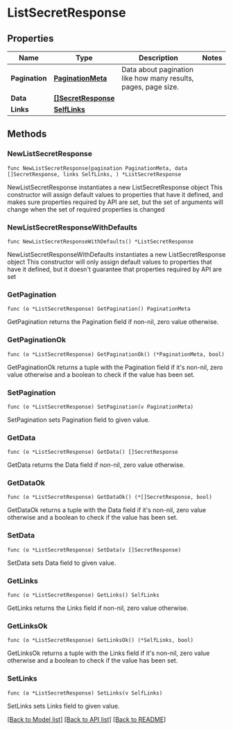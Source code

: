 # ListSecretResponse

## Properties

Name | Type | Description | Notes
------------ | ------------- | ------------- | -------------
**Pagination** | [**PaginationMeta**](PaginationMeta.md) | Data about pagination like how many results, pages, page size. | 
**Data** | [**[]SecretResponse**](SecretResponse.md) |  | 
**Links** | [**SelfLinks**](SelfLinks.md) |  | 

## Methods

### NewListSecretResponse

`func NewListSecretResponse(pagination PaginationMeta, data []SecretResponse, links SelfLinks, ) *ListSecretResponse`

NewListSecretResponse instantiates a new ListSecretResponse object
This constructor will assign default values to properties that have it defined,
and makes sure properties required by API are set, but the set of arguments
will change when the set of required properties is changed

### NewListSecretResponseWithDefaults

`func NewListSecretResponseWithDefaults() *ListSecretResponse`

NewListSecretResponseWithDefaults instantiates a new ListSecretResponse object
This constructor will only assign default values to properties that have it defined,
but it doesn't guarantee that properties required by API are set

### GetPagination

`func (o *ListSecretResponse) GetPagination() PaginationMeta`

GetPagination returns the Pagination field if non-nil, zero value otherwise.

### GetPaginationOk

`func (o *ListSecretResponse) GetPaginationOk() (*PaginationMeta, bool)`

GetPaginationOk returns a tuple with the Pagination field if it's non-nil, zero value otherwise
and a boolean to check if the value has been set.

### SetPagination

`func (o *ListSecretResponse) SetPagination(v PaginationMeta)`

SetPagination sets Pagination field to given value.


### GetData

`func (o *ListSecretResponse) GetData() []SecretResponse`

GetData returns the Data field if non-nil, zero value otherwise.

### GetDataOk

`func (o *ListSecretResponse) GetDataOk() (*[]SecretResponse, bool)`

GetDataOk returns a tuple with the Data field if it's non-nil, zero value otherwise
and a boolean to check if the value has been set.

### SetData

`func (o *ListSecretResponse) SetData(v []SecretResponse)`

SetData sets Data field to given value.


### GetLinks

`func (o *ListSecretResponse) GetLinks() SelfLinks`

GetLinks returns the Links field if non-nil, zero value otherwise.

### GetLinksOk

`func (o *ListSecretResponse) GetLinksOk() (*SelfLinks, bool)`

GetLinksOk returns a tuple with the Links field if it's non-nil, zero value otherwise
and a boolean to check if the value has been set.

### SetLinks

`func (o *ListSecretResponse) SetLinks(v SelfLinks)`

SetLinks sets Links field to given value.



[[Back to Model list]](../README.md#documentation-for-models) [[Back to API list]](../README.md#documentation-for-api-endpoints) [[Back to README]](../README.md)


